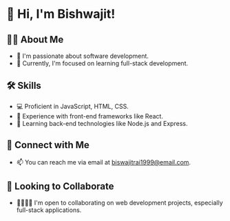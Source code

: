 # 👋 Hi, I'm Bishwajit!

## 👨‍💻 About Me

- 👀 I'm passionate about software development.
- 🌱 Currently, I'm focused on learning full-stack development.

## 🛠️ Skills

- 💻 Proficient in JavaScript, HTML, CSS.
- 🧱 Experience with front-end frameworks like React.
- 🚀 Learning back-end technologies like Node.js and Express.

## 🔗 Connect with Me

- 📫 You can reach me via email at biswajitrai1999@email.com.
## 💼 Looking to Collaborate

- 👨‍👩‍👦‍👦 I'm open to collaborating on web development projects, especially full-stack applications.

<!---
Your GitHub repo is special because its `README.md` file appears on your GitHub profile.
You can click the "Preview" link to see how it looks on your profile.
-->
